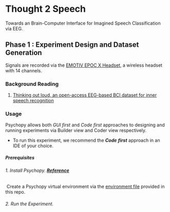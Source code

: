 # Thought 2 Speech
Towards an Brain-Computer Interface for Imagined Speech Classification via EEG. 
## Phase 1 : Experiment Design and Dataset Generation
Signals are recorded via the [EMOTIV EPOC X Headset](https://www.emotiv.com/epoc-x/), a wireless headset with 14 channels.

### Background Reading
1. [Thinking out loud, an open-access EEG-based BCI dataset for inner speech recognition](https://www.nature.com/articles/s41597-022-01147-2)

### Usage
Psychopy allows both *GUI* *first* and *Code* *first* approaches to designing and running experiments via Builder view and Coder view respectively.
- To run this experiment, we recommend the ***Code*** ***first*** approach in an IDE of your choice.

##### Prerequisites
###### 1. Install Psychopy. [**Reference**](https://www.psychopy.org/download.html#pip-install)
&nbsp;Create a Psychopy virtual environment via the [environment file](https://github.com/armaanchowfin/Thought2Speech/blob/main/Experiment%20Protocol%20-%20Pyschopy/psychopy-env.yml) provided in this repo.
###### 2. Run the Experiment.

